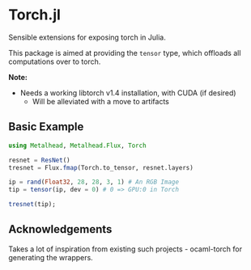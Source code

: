 # Torch.jl
Sensible extensions for exposing torch in Julia.

This package is aimed at providing the `tensor` type, which offloads all computations over to torch.

**Note:**
* Needs a working libtorch v1.4 installation, with CUDA (if desired)
  - Will be alleviated with a move to artifacts

## Basic Example

```julia
using Metalhead, Metalhead.Flux, Torch

resnet = ResNet()
tresnet = Flux.fmap(Torch.to_tensor, resnet.layers)

ip = rand(Float32, 28, 28, 3, 1) # An RGB Image
tip = tensor(ip, dev = 0) # 0 => GPU:0 in Torch

tresnet(tip);
```

## Acknowledgements
Takes a lot of inspiration from existing such projects - ocaml-torch for generating the wrappers.
